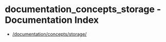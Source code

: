 # documentation_concepts_storage - Documentation Index

- [/documentation/concepts/storage/](./_documentation_concepts_storage_.md)
